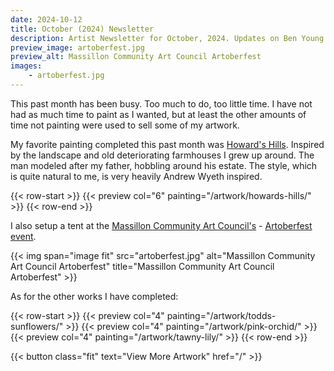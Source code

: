 ```yaml
---
date: 2024-10-12
title: October (2024) Newsletter
description: Artist Newsletter for October, 2024. Updates on Ben Young artwork completed, sold, and current exhibits.
preview_image: artoberfest.jpg
preview_alt: Massillon Community Art Council Artoberfest
images:
    - artoberfest.jpg
---
```

	
This past month has been busy. Too much to do, too little time. I have not had as much time to paint as I wanted, but at least the other amounts of time not painting were used to sell some of my artwork.

<!--more-->

My favorite painting completed this past month was [Howard's Hills](/artwork/howards-hills/). Inspired by the landscape and old deteriorating farmhouses I grew up around. The man modeled after my father, hobbling around his estate. The style, which is quite natural to me, is very heavily Andrew Wyeth inspired.

{{< row-start >}}
    {{< preview col="6" painting="/artwork/howards-hills/" >}}
{{< row-end >}}

I also setup a tent at the [Massillon Community Art Council's](https://massillonarts.com) - [Artoberfest event](https://massillonarts.com/index.php/2024-artoberfest/).

{{< img span="image fit" src="artoberfest.jpg" alt="Massillon Community Art Council Artoberfest" title="Massillon Community Art Council Artoberfest" >}}

As for the other works I have completed:

{{< row-start >}}
    {{< preview col="4" painting="/artwork/todds-sunflowers/" >}}
    {{< preview col="4" painting="/artwork/pink-orchid/" >}}
    {{< preview col="4" painting="/artwork/tawny-lily/" >}}
{{< row-end >}}

{{< button class="fit" text="View More Artwork" href="/" >}}
